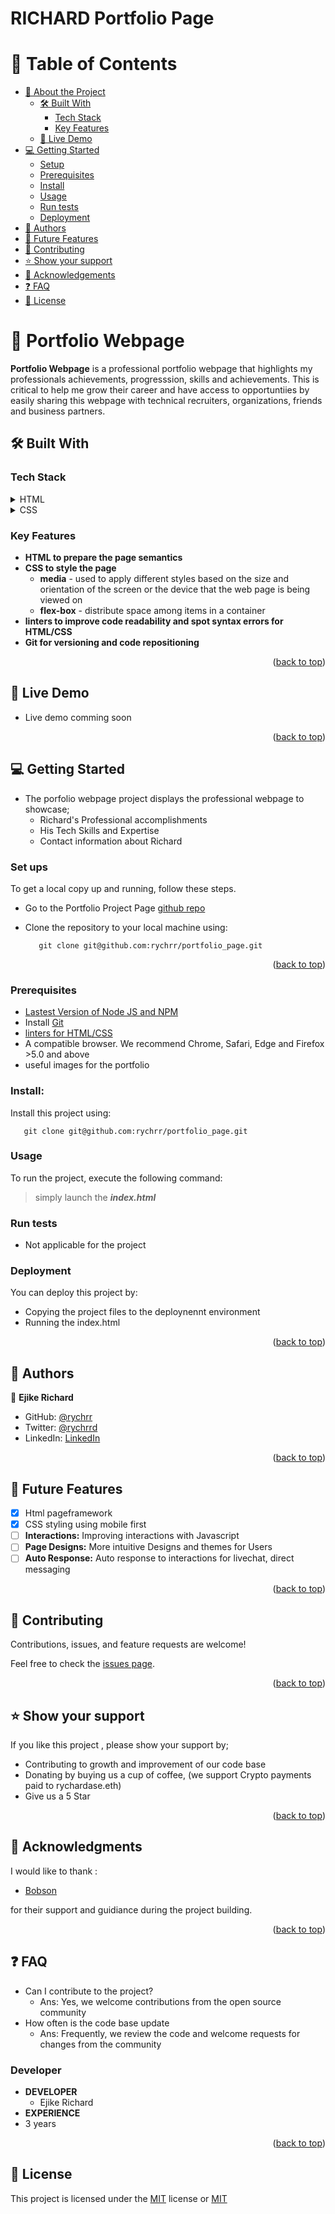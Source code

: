 #  RICHARD Portfolio Page 

# 📗 Table of Contents
- [📖 About the Project](#about-project)
  - [🛠 Built With](#built-with)
    - [Tech Stack](#tech-stack)
    - [Key Features](#key-features)
  - [🚀 Live Demo](#live-demo)
- [💻 Getting Started](#getting-started)
  - [Setup](#setup)
  - [Prerequisites](#prerequisites)
  - [Install](#install)
  - [Usage](#usage)
  - [Run tests](#run-tests)
  - [Deployment](#triangular_flag_on_post-deployment)
- [👥 Authors](#authorss)
- [🔭 Future Features](#future-features)
- [🤝 Contributing](#contributing)
- [⭐️ Show your support](#support)
- [🙏 Acknowledgements](#acknowledgements)
- [❓ FAQ](#faq)
- [📝 License](#license)


<!-- PROJECT DESCRIPTION -->
# 📖 Portfolio Webpage <a name="about-project"></a>

**Portfolio Webpage** is a professional portfolio webpage that highlights my professionals achievements, progresssion, skills and achievements. This is critical to help me grow their career and have access to opportuntiies by easily sharing this webpage with technical recruiters, organizations, friends and business partners. 

## 🛠 Built With <a name="HTML and CSS "></a>
 
### Tech Stack <a name="Tech-stack"></a>

<details>
  <summary>HTML</summary>
  <ul>
    <li><a href="https://developer.mozilla.org/en-US/docs/Web/HTML">HTML</a></li>
  </ul>
</details>

<details>
  <summary>CSS</summary>
  <ul>
    <li><a href="https://developer.mozilla.org/en-US/docs/Web/CSS">CSS</a></li>
  </ul>
</details>

<!-- KEY FEATURES -->
### Key Features <a name="key-features"></a>

- **HTML to prepare the page semantics**
- **CSS to style the  page**
    - **media** - used to apply different styles based on the size and orientation of the screen or the device that the web page is being viewed on
    - **flex-box** - distribute space among items in a container
- **linters to improve code readability and spot syntax errors for HTML/CSS**
- **Git for versioning and code repositioning**

<p align="right">(<a href="#readme-top">back to top</a>)</p>

<!-- LIVE DEMO -->

## 🚀 Live Demo <a name="live-demo"></a>

- Live demo comming soon 

<p align="right">(<a href="#readme-top">back to top</a>)</p>

<!-- GETTING STARTED -->

## 💻 Getting Started <a name="getting-started"></a>

- The porfolio webpage project displays the professional webpage to showcase;
  - Richard's Professional accomplishments
  - His Tech Skills and Expertise
  - Contact  information about Richard

### Set ups <a name ="setup"> </a>
To get a local copy up and running, follow these steps.
- Go to the Portfolio Project Page [github repo](git@github.com:rychrr/portfolio_page.git)
- Clone the repository to your local machine using:
   
   ```
      git clone git@github.com:rychrr/portfolio_page.git
   ```
<p align="right">(<a href="#readme-top">back to top</a>)</p>

### Prerequisites <a name="prerequisites"></a>

- [Lastest Version of Node JS and NPM](www.nodejs.com)
- Install [Git](www.github.com)
- [linters for HTML/CSS](https://github.com/microverseinc/linters-config/tree/master/html-css)
- A compatible browser. We recommend Chrome, Safari, Edge and Firefox >5.0 and above
- useful images for the portfolio

### Install: <a name="install"></a>
Install this project using:

   ```
      git clone git@github.com:rychrr/portfolio_page.git
   ```

### Usage <a name="usage"> </a>
To run the project, execute the following command:

  > simply launch the ***index.html***

### Run tests <a name="run-tests"> </a>
  - Not applicable for the project

### Deployment <a name="#triangular_flag_on_post-deployment"> </a>

You can deploy this project by:
-  Copying the project files to the deploynennt environment
-  Running the index.html
<p align="right">(<a href="#readme-top">back to top</a>)</p>

<!-- AUTHORS -->
## 👥 Authors <a name="authors"></a>

👤 **Ejike Richard**
- GitHub: [@rychrr](https://github.com/rychrr)
- Twitter: [@rychrrd](https://twitter.com/rychardase)
- LinkedIn: [LinkedIn](https://linkedin.com/in/ejikeozonkwo)


<p align="right">(<a href="#readme-top">back to top</a>)</p>

<!-- FUTURE FEATURES -->
## 🔭 Future Features <a name="future-features"></a>
- [x] Html pageframework
- [x] CSS styling using  mobile first
- [ ] **Interactions:** Improving interactions with Javascript
- [ ] **Page Designs:** More intuitive Designs and themes for Users
- [ ] **Auto Response:** Auto response to interactions for livechat, direct messaging
<p align="right">(<a href="#readme-top">back to top</a>)</p>

<!-- CONTRIBUTING -->
## 🤝 Contributing <a name="contributing"></a>

Contributions, issues, and feature requests are welcome!

Feel free to check the [issues page](https://github.com/microverseinc/curriculum-html-css/issues).

<p align="right">(<a href="#readme-top">back to top</a>)</p>

<!-- SUPPORT -->

## ⭐️ Show your support <a name="support"></a>

If you like this project , please show your support by;
-  Contributing to growth and improvement of our code base
-  Donating by buying us a cup of coffee, (we support Crypto payments paid to rychardase.eth)
-  Give us a 5 Star 

<p align="right">(<a href="#readme-top">back to top</a>)</p>

<!-- ACKNOWLEDGEMENTS -->
## 🙏 Acknowledgments <a name="acknowledgements"></a>

I would like to thank :
- [Bobson](https://github.com/KALUNGI-J-BOBSON)

for their support and guidiance during the project building.
<p align="right">(<a href="#readme-top">back to top</a>)</p>

<!-- FAQ (optional) -->
## ❓ FAQ <a name="faq"></a>
  - Can I contribute to the project?
    - Ans: Yes, we welcome contributions from the open source community
  - How often is the code base update
    - Ans: Frequently, we review the code and welcome requests for changes from the community  

### Developer
- **DEVELOPER**
  - Ejike Richard 
- **EXPERIENCE**
 - 3 years

<!-- LICENSE -->
<p align="right">(<a href="#readme-top">back to top</a>)</p>

## 📝 License <a name="license"> </a>
This project is licensed under the [MIT](https://opensource.org/license/mit/) license or [MIT](./LICENSE)


